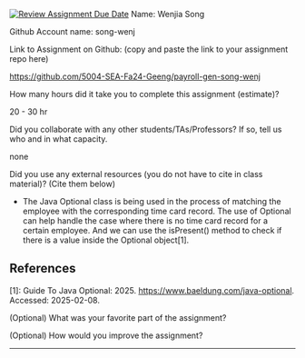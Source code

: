 [![Review Assignment Due Date](https://classroom.github.com/assets/deadline-readme-button-22041afd0340ce965d47ae6ef1cefeee28c7c493a6346c4f15d667ab976d596c.svg)](https://classroom.github.com/a/0MNG42B5)
Name: Wenjia Song

Github Account name: song-wenj

Link to Assignment on Github: (copy and paste the link to your assignment repo here)

https://github.com/5004-SEA-Fa24-Geeng/payroll-gen-song-wenj

How many hours did it take you to complete this assignment (estimate)?

20 - 30 hr

Did you collaborate with any other students/TAs/Professors? If so, tell us who and in what
capacity.

none

Did you use any external resources (you do not have to cite in class material)? (Cite them below)

* The Java Optional class is being used in the process of matching the employee with the corresponding time card record. The use
  of Optional can help handle the case where there is no time card record for a certain employee. And we can use the isPresent()
  method to check if there is a value inside the Optional object[1].

## References

[1]: Guide To Java Optional: 2025. https://www.baeldung.com/java-optional. Accessed: 2025-02-08.


(Optional) What was your favorite part of the assignment?

(Optional) How would you improve the assignment?

---
